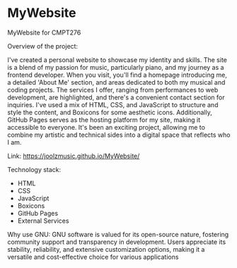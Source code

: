 # MyWebsite
MyWebsite for CMPT276

Overview of the project:

I've created a personal website to showcase my identity and skills. The site is a blend of my passion for music, particularly piano, and my journey as a frontend developer. When you visit, you'll find a homepage introducing me, a detailed 'About Me' section, and areas dedicated to both my musical and coding projects. The services I offer, ranging from performances to web development, are highlighted, and there's a convenient contact section for inquiries. I've used a mix of HTML, CSS, and JavaScript to structure and style the content, and Boxicons for some aesthetic icons. Additionally, GitHub Pages serves as the hosting platform for my site, making it accessible to everyone. It's been an exciting project, allowing me to combine my artistic and technical sides into a digital space that reflects who I am.

Link: https://joolzmusic.github.io/MyWebsite/ 

Technology stack: 
* HTML
* CSS
* JavaScript
* Boxicons
* GitHub Pages
* External Services

Why use GNU:
GNU software is valued for its open-source nature, fostering community support and transparency in development. Users appreciate its stability, reliability, and extensive customization options, making it a versatile and cost-effective choice for various applications
